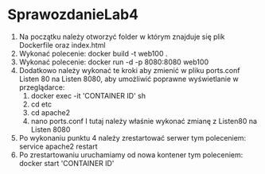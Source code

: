 # SprawozdanieLab4
1. Na początku należy otworzyć folder w którym znajduje się plik Dockerfile oraz index.html
2. Wykonać polecenie:
   docker build -t web100 .
3. Wykonać polecenie:
   docker run -d -p 8080:8080 web100
4. Dodatkowo należy wykonać te kroki aby zmienić w pliku ports.conf Listen 80 na Listen 8080, aby umożliwić poprawne wyświetlanie w przeglądarce:
   1. docker exec -it 'CONTAINER ID' sh
   2. cd etc
   3. cd apache2
   4. nano ports.conf
I tutaj należy właśnie wykonać zmianę z Listen80 na Listen 8080
6. Po wykonaniu punktu 4 należy zrestartować serwer tym poleceniem:
service apache2 restart
7. Po zrestartowaniu uruchamiamy od nowa kontener tym poleceniem:
docker start 'CONTAINER ID'
